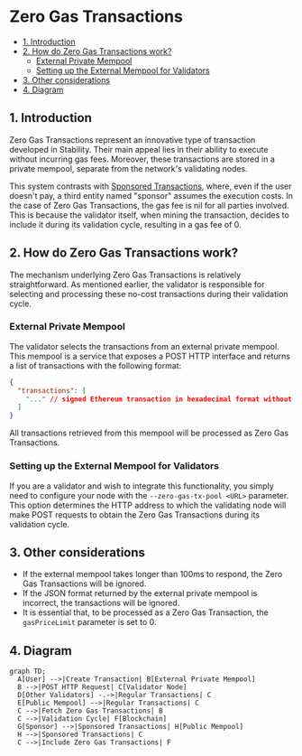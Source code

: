 # Zero Gas Transactions

- [1. Introduction](#1-introduction)
- [2. How do Zero Gas Transactions work?](#2-how-do-zero-gas-transactions-work)
  - [External Private Mempool](#external-private-mempool)
  - [Setting up the External Mempool for Validators](#setting-up-the-external-mempool-for-validators)
- [3. Other considerations](#3-other-considerations)
- [4. Diagram](#4-diagram)

## 1. Introduction

Zero Gas Transactions represent an innovative type of transaction developed in Stability. Their main appeal lies in their ability to execute without incurring gas fees. Moreover, these transactions are stored in a private mempool, separate from the network's validating nodes.

This system contrasts with [Sponsored Transactions](SPONSORED-TRANSACTIONS.md), where, even if the user doesn't pay, a third entity named "sponsor" assumes the execution costs. In the case of Zero Gas Transactions, the gas fee is nil for all parties involved. This is because the validator itself, when mining the transaction, decides to include it during its validation cycle, resulting in a gas fee of 0.

## 2. How do Zero Gas Transactions work?

The mechanism underlying Zero Gas Transactions is relatively straightforward. As mentioned earlier, the validator is responsible for selecting and processing these no-cost transactions during their validation cycle.

### External Private Mempool

The validator selects the transactions from an external private mempool. This mempool is a service that exposes a POST HTTP interface and returns a list of transactions with the following format:

```json
{
  "transactions": [
    "..." // signed Ethereum transaction in hexadecimal format without the 0x prefix
  ]
}
```

All transactions retrieved from this mempool will be processed as Zero Gas Transactions.

### Setting up the External Mempool for Validators

If you are a validator and wish to integrate this functionality, you simply need to configure your node with the `--zero-gas-tx-pool <URL>` parameter. This option determines the HTTP address to which the validating node will make POST requests to obtain the Zero Gas Transactions during its validation cycle.

## 3. Other considerations

- If the external mempool takes longer than 100ms to respond, the Zero Gas Transactions will be ignored.
- If the JSON format returned by the external private mempool is incorrect, the transactions will be ignored.
- It is essential that, to be processed as a Zero Gas Transaction, the `gasPriceLimit` parameter is set to 0.

## 4. Diagram

```mermaid
graph TD;
  A[User] -->|Create Transaction| B[External Private Mempool]
  B -->|POST HTTP Request| C[Validator Node]
  D[Other Validators] -.->|Regular Transactions| C
  E[Public Mempool] -->|Regular Transactions| C
  C -->|Fetch Zero Gas Transactions| B
  C -->|Validation Cycle| F[Blockchain]
  G[Sponsor] -->|Sponsored Transactions| H[Public Mempool]
  H -->|Sponsored Transactions| C
  C -->|Include Zero Gas Transactions| F
```
